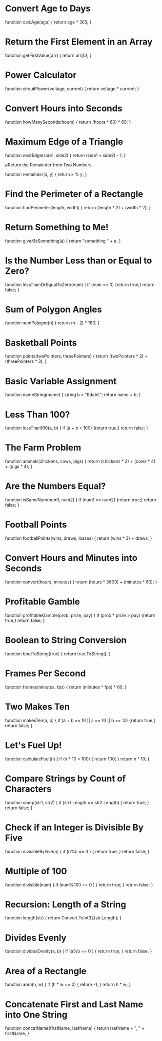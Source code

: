 # Convert Age to Days

function calcAge(age) {
    return age * 365;
}

# Return the First Element in an Array

function getFirstValue(arr) {
    return arr[0];
}

# Power Calculator

function circuitPower(voltage, current) {
    return voltage * current;
}

# Convert Hours into Seconds

function howManySeconds(hours) {
    return (hours * 60) * 60;
}

# Maximum Edge of a Triangle

function nextEdge(side1, side2) {
    return (side1 + side2) - 1;
}

#Return the Remainder from Two Numbers

function remainder(x, y) {
    return x % y;
}

# Find the Perimeter of a Rectangle

function findPerimeter(length, width) {
    return (length * 2) + (width * 2);
}

# Return Something to Me!

function giveMeSomething(a) {
    return "something " + a;
}

# Is the Number Less than or Equal to Zero?

function lessThanOrEqualToZero(num) {
    if (num <= 0) {return true;}
    return false;
}

# Sum of Polygon Angles

function sumPolygon(n) {
    return (n - 2) * 180;
}

# Basketball Points

function points(twoPointers, threePointers) {
    return (twoPointers * 2) + (threePointers * 3);
}

# Basic Variable Assignment

function nameString(name) {
    string b = "Edabit";
    return name + b;
}

# Less Than 100?

function lessThan100(a, b) {
    if (a + b < 100) {return true;}
    return false;
}

# The Farm Problem

function animals(chickens, cows, pigs) {
    return (chickens * 2) + (cows * 4) + (pigs * 4);
}

# Are the Numbers Equal?

function isSameNum(num1, num2) {
    if (num1 == num2) {return true;}
    return false;
}

# Football Points

function footballPoints(wins, draws, losses) {
    return (wins * 3) + draws;
}

# Convert Hours and Minutes into Seconds

function convert(hours, minutes) {
    return (hours * 3600) + (minutes * 60);
}

# Profitable Gamble

function profitableGamble(prob, prize, pay) {
    if (prob * prize > pay) {return true;}
    return false;
}

# Boolean to String Conversion 

function boolToString(true) {
    return true.ToString();
}

# Frames Per Second 

function frames(minutes, fps) {
    return (minutes * fps) * 60;
}

# Two Makes Ten

function makesTen(a, b) {
    if (a + b == 10 || a == 10 || b == 10) {return true;}
    return false;
}

# Let's Fuel Up!

function calculateFuel(n) {
    if (n * 10 < 100) { return 100; }
    return n * 10;
}

# Compare Strings by Count of Characters

function comp(str1, str2) {
    if (str1.Length == str2.Length) { return true; }
    return false;
}

# Check if an Integer is Divisible By Five

function divisibleByFive(n) {
    if (n%5 == 0 ) { return true; }
	return false;
}

# Multiple of 100

function divisible(num) {
    if (num%100 == 0 ) { return true; }
	return false;
}

# Recursion: Length of a String

function length(str) {
    return Convert.ToInt32(str.Length);
}

# Divides Evenly

function dividesEvenly(a, b) {
    if (a%b == 0 ) { return true; }
	return false;
}

# Area of a Rectangle

function area(h, w) {
    if (h * w <= 0) { return -1; }
    return h * w;
}

# Concatenate First and Last Name into One String

function concatName(firstName, lastName) {
    return lastName + ", " + firstName;
}